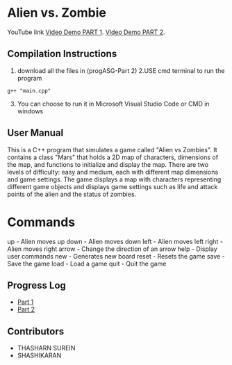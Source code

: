 # Alien vs. Zombie

YouTube link 
[Video Demo PART 1](https://www.youtube.com/watch?v=FPjO-8AvQVQ).
[Video Demo PART 2](https://www.youtube.com/watch?v=2lvnmsj14g0).

## Compilation Instructions
1. download all the files in (progASG-Part 2)
2.USE cmd terminal to run the program
```
g++ "main.cpp"
```
3. You can choose to run it in Microsoft Visual Studio Code or CMD in windows

## User Manual

This is a C++ program that simulates a game called "Alien vs Zombies". It contains a class "Mars" that holds a 2D map of characters, dimensions of the map, and functions to initialize and display the map. There are two levels of difficulty: easy and medium, each with different map dimensions and game settings. The game displays a map with characters representing different game objects and displays game settings such as life and attack points of the alien and the status of zombies.

# Commands
up - Alien moves up
down - Alien moves down
left - Alien moves left
right - Alien moves right
arrow - Change the direction of an arrow
help - Display user commands
new - Generates new board
reset - Resets the game
save - Save the game
load - Load a game
quit - Quit the game

## Progress Log

- [Part 1](https://github.com/TS1211101584/starterkit/blob/main/progASG-Part%201/PART1.md)
- [Part 2](https://github.com/TS1211101584/starterkit/blob/main/progASG-Part%202/PART2.md)

## Contributors

- THASHARN SUREIN
- SHASHIKARAN



